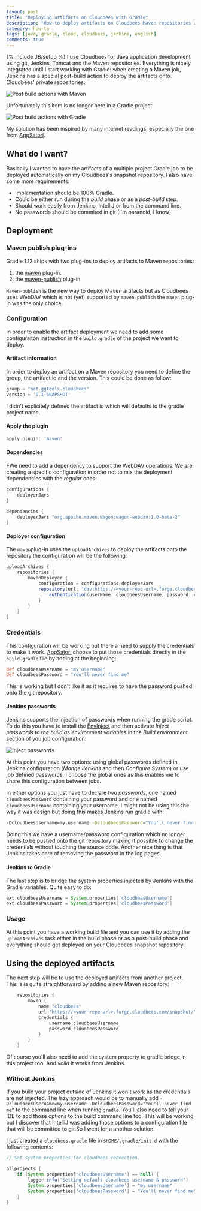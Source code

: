 ```yaml
---
layout: post
title: "Deploying artifacts on Cloudbees with Gradle"
description: "How to deploy artifacts on Cloudbees Maven repositories when you are using Gradle"
category: how-to
tags: [java, gradle, cloud, cloudbees, jenkins, english]
comments: true
---
```

{% include JB/setup %}
I use Cloudbees for Java application development using git, Jenkins, Tomcat and
the Maven repositories. Everything is nicely integrated until I start working
with Gradle: when creating a Maven job, Jenkins has a special post-build action
to deploy the artifacts onto Cloudbees' private repositories:

![Post build actions with Maven](/images/2014-05-23-001_Deploy-to-private-repository.png)

Unfortunately this item is no longer here in a Gradle project:

![Post build actions with Gradle](/images/2014-05-23-002_No-deploy-to-private-repository.png)

<!--more-->

My solution has been inspired by many internet readings, especially the one from
[AppSatori].

## What do I want?

Basically I wanted to have the artifacts of a multiple project Gradle job to be
deployed automatically on my Cloudbees's snapshot repository. I also have some
more requirements:

- Implementation should be 100% Gradle.
- Could be either run during the *build* phase or as a *post-build* step.
- Should work easily from Jenkins, IntelliJ or from the command line.
- No passwords should be commited in git (I'm paranoid, I know).

## Deployment

### Maven publish plug-ins

Gradle 1.12 ships with two plug-ins to deploy artifacts to Maven repositories:

1. the [maven](http://www.gradle.org/docs/current/userguide/maven_plugin.html) plug-in.
2. the [maven-publish](http://www.gradle.org/docs/current/userguide/publishing_maven.html) plug-in.

`Maven-publish` is the new way to deploy Maven artifacts but as Cloudbees uses
WebDAV which is not (yet) supported by `maven-publish` the `maven` plug-in was
the only choice.

### Configuration

In order to enable the artifact deployment we need to add some configuraiton
instruction in the `build.gradle` of the project we want to deploy.

#### Artifact information

In order to deploy an artifact on a Maven repository you need to define the group,
the artifact id and the version. This could be done as follow:

```groovy
group = "net.ggtools.cloudbees"
version = '0.1-SNAPSHOT'
```

I didn't explicitely defined the artifact id which will defaults to the gradle
project name.

#### Apply the plugin

```groovy
apply plugin: 'maven'
```

#### Dependencies

FWe need to add a dependency to support the WebDAV operations. We are creating
a specific configuration in order not to mix the deployment dependencies with
the  *regular* ones:

```groovy
configurations {
    deployerJars
}

dependencies {
    deployerJars "org.apache.maven.wagon:wagon-webdav:1.0-beta-2"
}
```

#### Deployer configuration

The `maven`plug-in uses the `uploadArchives` to deploy the artifacts onto the
repository the configuration will be the following:

```groovy
uploadArchives {
    repositories {
        mavenDeployer {
            configuration = configurations.deployerJars
            repository(url: "dav:https://<your-repo-url>.forge.cloudbees.com/snapshot/") {
                authentication(userName: cloudbeesUsername, password: cloudbeesPassword)
            }
        }
    }
}
```

### Credentials

This configuration will be working but there a need to supply the credentials
to make it work. [AppSatori] choose to put those credentials directly in the
`build.gradle` file by adding at the beginning:

```groovy
def cloudbeesUsername = "my.username"
def cloudbeesPassword = "You'll never find me"
```

This is working but I don't like it as it requires to have the password pushed
onto the git repository.

#### Jenkins passwords

Jenkins supports the injection of passwords when running the grade script. To
do this you have to install the [EnvInject](https://wiki.jenkins-ci.org/display/JENKINS/EnvInject+Plugin)
and then activate *Inject passwords to the build as environment variables*
in the *Build environment* section of you job configuration:

![Inject passwords](/images/2014-05-23-003_Inject-passwords.png)

At this point you have two options: using global passwords defined in Jenkins
configuration (*Mange Jenkins* and then *Configure System*) or use job defined
passwords. I choose the global ones as this enables me to share this configuration
between jobs.

In either options you just have to declare two *passwords*, one named
`cloudbeesPassword` containing your password and one named `cloudbeesUsername`
containing your username. I might not be using this the way it was design but
doing this makes Jenkins run gradle with:

```bash
-DcloudbeesUsername=my.username -DcloudbeesPassword="You'll never find me"
```

Doing this we have a username/password configuration which no longer needs to
be pushed onto the git repository making it possible to change the credentials
without touching the source code. Another nice thing is that Jenkins takes care
of removing the password in the log pages.

#### Jenkins to Gradle

The last step is to bridge the system properties injected by Jenkins with the
Gradle variables. Quite easy to do:

```groovy
ext.cloudbeesUsername = System.properties['cloudbeesUsername']
ext.cloudbeesPassword = System.properties['cloudbeesPassword']
```

### Usage

At this point you have a working build file and you can use it by adding the
`uploadArchives` task either in the build phase or as a post-build phase and
everything should get deployed on your Cloudbees snapshot repository.

## Using the deployed artifacts

The next step will be to use the deployed artifacts from another project. This
is is quite straightforward by adding a new Maven repository:

```groovy
    repositories {
        maven {
            name "cloudbees"
            url "https://<your-repo-url>.forge.cloudbees.com/snapshot/"
            credentials {
                username cloudbeesUsername
                password cloudbeesPassword
            }
        }
    }
```

Of course you'll also need to add the system property to gradle bridge in this
project too. And *voilà* it works from Jenkins.


### Without Jenkins

If you build your project outside of Jenkins it won't work as the credentials are
not injected. The lazy approach would be to manually add `-DcloudbeesUsername=my.username
-DcloudbeesPassword="You'll never find me"` to the command line when running
`gradle`. You'll also need to tell your IDE to add those options to the build
command line too. This will be working but I discover that IntelliJ was adding
those options to a configuration file that will be committed to git.So I went
for a another solution.

I just created a `cloudbees.gradle` file in `$HOME/.gradle/init.d` with the
following contents:

```groovy
// Set system properties for cloudbees connection.

allprojects {
    if (System.properties['cloudbeesUsername'] == null) {
        logger.info("Setting default cloudbees username & password")
        System.properties['cloudbeesUsername'] = "my.username"
        System.properties['cloudbeesPassword'] = "You'll never find me"
    }
}
```

[AppSatori]: http://en.appsatori.eu/2011/08/using-gradle-with-cloudbees-maven.html
